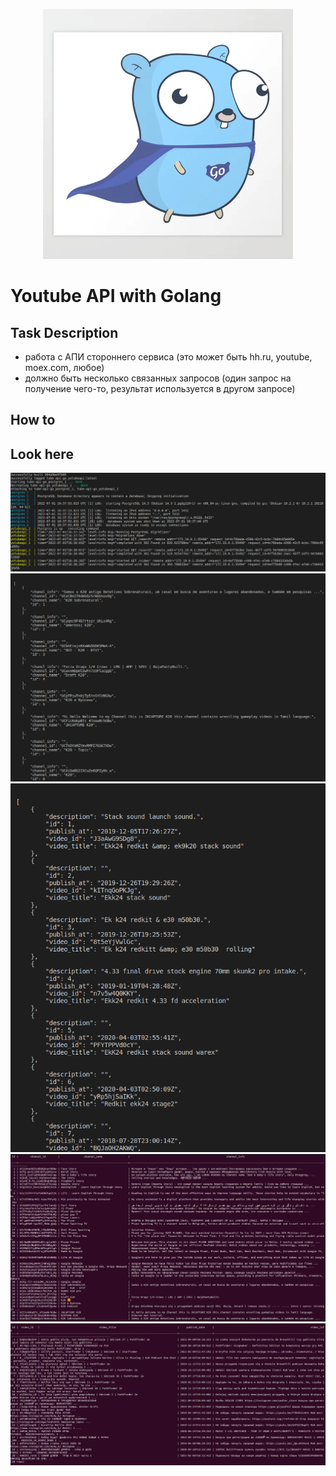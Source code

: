 <p align="center">
  <a href="" rel="noopener">
 <img width=400px height=400px src="https://github.com/honyshyota/tube-api/blob/master/images/super_gopher.webp" alt="Project logo"></a>
</p>


# Youtube API with Golang

## Task Description

- работа с АПИ стороннего сервиса (это может быть hh.ru, youtube, moex.com, любое)
- должно быть несколько связанных запросов (один запрос на получение чего-то, результат используется в другом запросе)

## How to



## Look here

![alt text](https://github.com/honyshyota/tube-api/blob/master/images/docker_run.png)
![alt text](https://github.com/honyshyota/tube-api/blob/master/images/search_request.png)
![alt text](https://github.com/honyshyota/tube-api/blob/master/images/video_request.png)
![alt text](https://github.com/honyshyota/tube-api/blob/master/images/postgres_channel.png)
![alt text](https://github.com/honyshyota/tube-api/blob/master/images/postgres_video.png)
